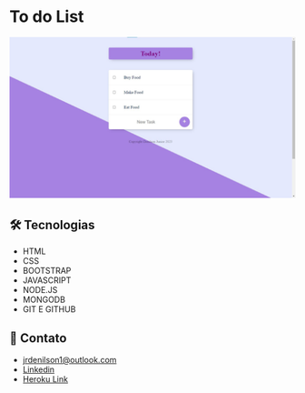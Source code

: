 # To do List

![preview](./public/img/todohomepage.jpg)

## 🛠️ Tecnologias

- HTML
- CSS
- BOOTSTRAP
- JAVASCRIPT
- NODE.JS
- MONGODB
- GIT E GITHUB

## 📑 Contato

- jrdenilson1@outlook.com
- [Linkedin](https://www.linkedin.com/in/jrdenilson/)
- [Heroku Link](https://blooming-caverns-31795.herokuapp.com/)